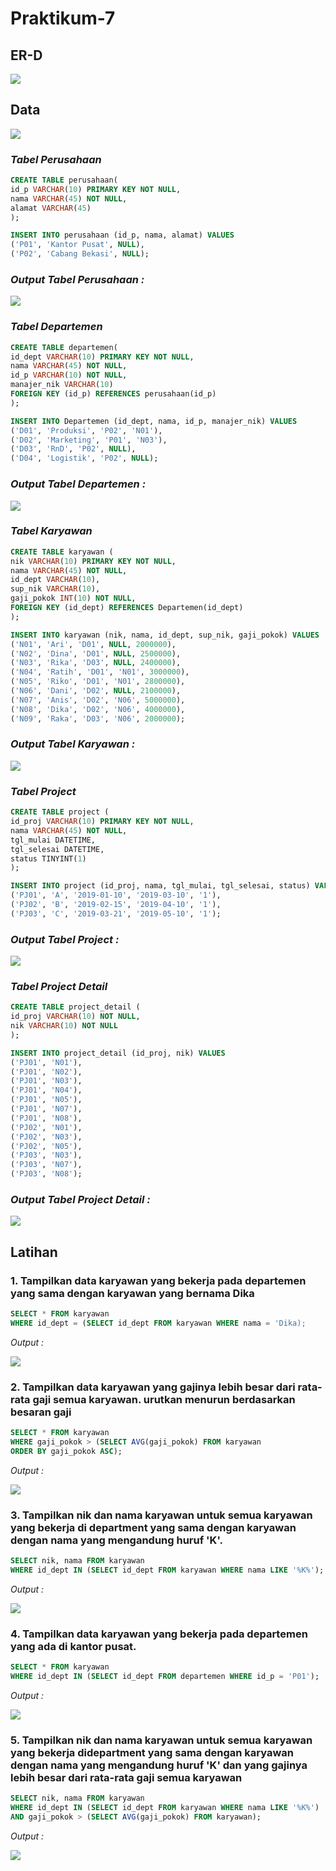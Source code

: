 # Praktikum-7

## ER-D

![](Foto/erd.png)

## Data

![](Foto/data.png)

### *Tabel Perusahaan*
```sql
CREATE TABLE perusahaan(
id_p VARCHAR(10) PRIMARY KEY NOT NULL,
nama VARCHAR(45) NOT NULL,
alamat VARCHAR(45)
);

INSERT INTO perusahaan (id_p, nama, alamat) VALUES
('P01', 'Kantor Pusat', NULL),
('P02', 'Cabang Bekasi', NULL);
```
### *Output Tabel Perusahaan :*

![](Foto/perusahaan.png)

### *Tabel Departemen*
```sql
CREATE TABLE departemen(
id_dept VARCHAR(10) PRIMARY KEY NOT NULL,
nama VARCHAR(45) NOT NULL,
id_p VARCHAR(10) NOT NULL,
manajer_nik VARCHAR(10)
FOREIGN KEY (id_p) REFERENCES perusahaan(id_p) 
);

INSERT INTO Departemen (id_dept, nama, id_p, manajer_nik) VALUES
('D01', 'Produksi', 'P02', 'N01'),
('D02', 'Marketing', 'P01', 'N03'),
('D03', 'RnD', 'P02', NULL),
('D04', 'Logistik', 'P02', NULL);
```

### *Output Tabel Departemen :*
![](Foto/departemen.png)

### *Tabel Karyawan*
```sql
CREATE TABLE karyawan (
nik VARCHAR(10) PRIMARY KEY NOT NULL,
nama VARCHAR(45) NOT NULL,
id_dept VARCHAR(10),
sup_nik VARCHAR(10),
gaji_pokok INT(10) NOT NULL,
FOREIGN KEY (id_dept) REFERENCES Departemen(id_dept)
);

INSERT INTO karyawan (nik, nama, id_dept, sup_nik, gaji_pokok) VALUES
('N01', 'Ari', 'D01', NULL, 2000000),
('N02', 'Dina', 'D01', NULL, 2500000),
('N03', 'Rika', 'D03', NULL, 2400000),
('N04', 'Ratih', 'D01', 'N01', 3000000),
('N05', 'Riko', 'D01', 'N01', 2800000),
('N06', 'Dani', 'D02', NULL, 2100000),
('N07', 'Anis', 'D02', 'N06', 5000000),
('N08', 'Dika', 'D02', 'N06', 4000000),
('N09', 'Raka', 'D03', 'N06', 2000000);
```
### *Output Tabel Karyawan :*
![](Foto/karyawan.png)

### *Tabel Project*
```sql
CREATE TABLE project (
id_proj VARCHAR(10) PRIMARY KEY NOT NULL,
nama VARCHAR(45) NOT NULL,
tgl_mulai DATETIME,
tgl_selesai DATETIME,
status TINYINT(1)
);

INSERT INTO project (id_proj, nama, tgl_mulai, tgl_selesai, status) VALUES
('PJ01', 'A', '2019-01-10', '2019-03-10', '1'),
('PJ02', 'B', '2019-02-15', '2019-04-10', '1'),
('PJ03', 'C', '2019-03-21', '2019-05-10', '1');
```

### *Output Tabel Project :*
![](Foto/project.png)

### *Tabel Project Detail*
```sql
CREATE TABLE project_detail (
id_proj VARCHAR(10) NOT NULL,
nik VARCHAR(10) NOT NULL
);

INSERT INTO project_detail (id_proj, nik) VALUES
('PJ01', 'N01'),
('PJ01', 'N02'),
('PJ01', 'N03'),
('PJ01', 'N04'),
('PJ01', 'N05'),
('PJ01', 'N07'),
('PJ01', 'N08'),
('PJ02', 'N01'),
('PJ02', 'N03'),
('PJ02', 'N05'),
('PJ03', 'N03'),
('PJ03', 'N07'),
('PJ03', 'N08');
```

### *Output Tabel Project Detail :*
![](Foto/projectdetail.png)

## Latihan 
### 1. Tampilkan data karyawan yang bekerja pada departemen yang sama dengan karyawan yang bernama Dika
```sql
SELECT * FROM karyawan
WHERE id_dept = (SELECT id_dept FROM karyawan WHERE nama = 'Dika);
```
*Output :*

![](Foto/1.png)

### 2. Tampilkan data karyawan yang gajinya lebih besar dari rata-rata gaji semua karyawan. urutkan menurun berdasarkan besaran gaji
```sql
SELECT * FROM karyawan
WHERE gaji_pokok > (SELECT AVG(gaji_pokok) FROM karyawan
ORDER BY gaji_pokok ASC);
```
*Output :*

![](Foto/2.png)

### 3. Tampilkan nik dan nama karyawan untuk semua karyawan yang bekerja di department yang sama dengan karyawan dengan nama yang mengandung huruf 'K'.
```sql
SELECT nik, nama FROM karyawan
WHERE id_dept IN (SELECT id_dept FROM karyawan WHERE nama LIKE '%K%');
```
*Output :*

![](Foto/3.png)

### 4. Tampilkan data karyawan yang bekerja pada departemen yang ada di kantor pusat.
```sql
SELECT * FROM karyawan
WHERE id_dept IN (SELECT id_dept FROM departemen WHERE id_p = 'P01');
```
*Output :*

![](Foto/4.png)

### 5. Tampilkan nik dan nama karyawan untuk semua karyawan yang bekerja didepartment yang sama dengan karyawan dengan nama yang mengandung huruf 'K' dan yang gajinya lebih besar dari rata-rata gaji semua karyawan
```sql
SELECT nik, nama FROM karyawan
WHERE id_dept IN (SELECT id_dept FROM karyawan WHERE nama LIKE '%K%')
AND gaji_pokok > (SELECT AVG(gaji_pokok) FROM karyawan);
```
*Output :*

![](Foto/5.png)

